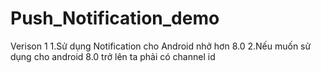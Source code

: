 # Push_Notification_demo

Verison 1 
1.Sử dụng Notification cho Android nhở hơn 8.0
2.Nếu muốn sử dụng cho android 8.0 trở lên ta phải có channel id
